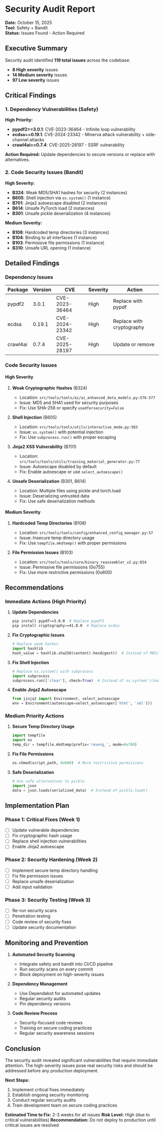 # Security Audit Report

**Date:** October 15, 2025  
**Tool:** Safety + Bandit  
**Status:** Issues Found - Action Required

## Executive Summary

Security audit identified **119 total issues** across the codebase:
- **8 High severity** issues
- **14 Medium severity** issues  
- **97 Low severity** issues

## Critical Findings

### 1. Dependency Vulnerabilities (Safety)

**High Priority:**
- **pypdf2==3.0.1**: CVE-2023-36464 - Infinite loop vulnerability
- **ecdsa==0.19.1**: CVE-2024-23342 - Minerva attack vulnerability + side-channel attacks
- **crawl4ai==0.7.4**: CVE-2025-28197 - SSRF vulnerability

**Action Required:** Update dependencies to secure versions or replace with alternatives.

### 2. Code Security Issues (Bandit)

**High Severity:**
- **B324**: Weak MD5/SHA1 hashes for security (2 instances)
- **B605**: Shell injection via `os.system()` (1 instance)
- **B701**: Jinja2 autoescape disabled (2 instances)
- **B614**: Unsafe PyTorch load (2 instances)
- **B301**: Unsafe pickle deserialization (4 instances)

**Medium Severity:**
- **B108**: Hardcoded temp directories (3 instances)
- **B104**: Binding to all interfaces (1 instance)
- **B103**: Permissive file permissions (1 instance)
- **B310**: Unsafe URL opening (1 instance)

## Detailed Findings

### Dependency Issues

| Package | Version | CVE | Severity | Action |
|---------|---------|-----|----------|--------|
| pypdf2 | 3.0.1 | CVE-2023-36464 | High | Replace with pypdf |
| ecdsa | 0.19.1 | CVE-2024-23342 | High | Replace with cryptography |
| crawl4ai | 0.7.4 | CVE-2025-28197 | High | Update or remove |

### Code Security Issues

#### High Severity
1. **Weak Cryptographic Hashes** (B324)
   - Location: `src/tools/tools/ai/ai_enhanced_data_models.py:576-577`
   - Issue: MD5 and SHA1 used for security purposes
   - Fix: Use SHA-256 or specify `usedforsecurity=False`

2. **Shell Injection** (B605)
   - Location: `src/tools/tools/utils/interactive_mode.py:503`
   - Issue: `os.system()` with potential injection
   - Fix: Use `subprocess.run()` with proper escaping

3. **Jinja2 XSS Vulnerability** (B701)
   - Location: `src/tools/tools/utils/training_material_generator.py:77`
   - Issue: Autoescape disabled by default
   - Fix: Enable autoescape or use `select_autoescape()`

4. **Unsafe Deserialization** (B301, B614)
   - Location: Multiple files using pickle and torch.load
   - Issue: Deserializing untrusted data
   - Fix: Use safe deserialization methods

#### Medium Severity
1. **Hardcoded Temp Directories** (B108)
   - Location: `src/tools/tools/config/enhanced_config_manager.py:57`
   - Issue: Insecure temp directory usage
   - Fix: Use `tempfile.mkdtemp()` with proper permissions

2. **File Permission Issues** (B103)
   - Location: `src/tools/tools/core/binary_reassembler_v2.py:854`
   - Issue: Permissive file permissions (0o755)
   - Fix: Use more restrictive permissions (0o600)

## Recommendations

### Immediate Actions (High Priority)

1. **Update Dependencies**
   ```bash
   pip install pypdf>=3.0.0  # Replace pypdf2
   pip install cryptography>=41.0.0  # Replace ecdsa
   ```

2. **Fix Cryptographic Issues**
   ```python
   # Replace weak hashes
   import hashlib
   hash_value = hashlib.sha256(content).hexdigest()  # Instead of MD5/SHA1
   ```

3. **Fix Shell Injection**
   ```python
   # Replace os.system() with subprocess
   import subprocess
   subprocess.run(['clear'], check=True)  # Instead of os.system('clear')
   ```

4. **Enable Jinja2 Autoescape**
   ```python
   from jinja2 import Environment, select_autoescape
   env = Environment(autoescape=select_autoescape(['html', 'xml']))
   ```

### Medium Priority Actions

1. **Secure Temp Directory Usage**
   ```python
   import tempfile
   import os
   temp_dir = tempfile.mkdtemp(prefix='reveng_', mode=0o700)
   ```

2. **Fix File Permissions**
   ```python
   os.chmod(script_path, 0o600)  # More restrictive permissions
   ```

3. **Safe Deserialization**
   ```python
   # Use safe alternatives to pickle
   import json
   data = json.loads(serialized_data)  # Instead of pickle.load()
   ```

## Implementation Plan

### Phase 1: Critical Fixes (Week 1)
- [ ] Update vulnerable dependencies
- [ ] Fix cryptographic hash usage
- [ ] Replace shell injection vulnerabilities
- [ ] Enable Jinja2 autoescape

### Phase 2: Security Hardening (Week 2)
- [ ] Implement secure temp directory handling
- [ ] Fix file permission issues
- [ ] Replace unsafe deserialization
- [ ] Add input validation

### Phase 3: Security Testing (Week 3)
- [ ] Re-run security scans
- [ ] Penetration testing
- [ ] Code review of security fixes
- [ ] Update security documentation

## Monitoring and Prevention

1. **Automated Security Scanning**
   - Integrate safety and bandit into CI/CD pipeline
   - Run security scans on every commit
   - Block deployment on high-severity issues

2. **Dependency Management**
   - Use Dependabot for automated updates
   - Regular security audits
   - Pin dependency versions

3. **Code Review Process**
   - Security-focused code reviews
   - Training on secure coding practices
   - Regular security awareness sessions

## Conclusion

The security audit revealed significant vulnerabilities that require immediate attention. The high-severity issues pose real security risks and should be addressed before any production deployment.

**Next Steps:**
1. Implement critical fixes immediately
2. Establish ongoing security monitoring
3. Conduct regular security audits
4. Train development team on secure coding practices

**Estimated Time to Fix:** 2-3 weeks for all issues
**Risk Level:** High (due to critical vulnerabilities)
**Recommendation:** Do not deploy to production until critical issues are resolved
